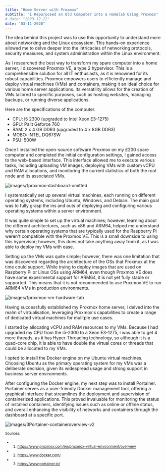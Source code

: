 ```yaml
---
title: "Home Server with Proxmox"
subtitle: "I Repurposed an Old Computer into a Homelab Using Proxmox"
# date: "2023-12-22"
date: "03-11-2020"
---
```


The idea behind this project was to use this opportunity to understand more about networking and the Linux ecosystem. This hands-on experience allowed me to delve deeper into the intricacies of networking protocols, security measures, and system administration within the Linux environment.


As I researched the best way to transform my spare computer into a home server, I discovered Proxmox VE, a type 2 hypervisor.
This is a comprehensible solution for all IT enthusiasts, as it is renowned for its robust capabilities. Proxmox empowers users to efficiently manage and deploy virtual machines (VMs) and containers, making it an ideal choice for various home server applications. Its versatility allows for the creation of VMs tailored to specific purposes, such as hosting websites, managing backups, or running diverse applications.


Here are the specifications of the computer:


- CPU: i5 2300 (upgraded to Intel Xeon E3-1275)
- GPU: Palit Geforce 760
- RAM: 2 x 4 GB DDR3 (upgraded to 4 x 8GB DDR3)
- MOBO: INTEL DQ67SW
- PSU: 500W


Once I installed the open-source software Proxmox on my £200 spare computer and completed the initial configuration settings, I gained access to the web-based interface. This interface allowed me to execute various tasks, including uploading VM images, deploying VMs with custom vCPU and RAM allocations, and monitoring the current statistics of both the root node and its associated VMs.


![images/1proxmox-dashboard-omitted](/images/1proxmox-dashboard-omitted.png)



I systematically set up several virtual machines, each running on different operating systems, including Ubuntu, Windows, and Debian. The main goal was to fully grasp the ins and outs of deploying and configuring various operating systems within a server environment.


It was quite simple to set up the virtual machines; however, learning about the different architectures, such as x86 and ARM64, helped me understand why certain operating systems that are typically used for the Raspberry Pi weren't compatible with the Proxmox VE. This is a small downside to using this hypervisor; however, this does not take anything away from it, as I was able to deploy my VMs with ease.


Setting up the VMs was quite simple; however, there was one limitation that was discovered regarding the architecture of the OSs that Proxmox at the time could support. While trying to deploy images that are used on Raspberry Pi or Linux OSs using ARM64, even though Proxmox VE does have some experimental support for ARM64, it is not yet fully stable or supported. This means that it is not recommended to use Proxmox VE to run ARM64 VMs in production environments.



![images/1proxmox-vm-hardware-tab](/images/1proxmox-vm-hardware-tab.png)


Having successfully established my Proxmox home server, I delved into the realm of virtualisation, leveraging Proxmox's capabilities to create a range of dedicated virtual machines for mulitple use cases.


I started by allocating vCPU and RAM resources to my VMs. Because I had upgraded my CPU from the i5-2300 to a Xeon E3-1275, I was able to get 4 more threads, as it has Hyper-Threading technology, so although it is a quad-core chip, it is able to have double the virtual cores or threads that could be allocated to my VMs.


I opted to install the Docker engine on my Ubuntu virtual machines. Choosing Ubuntu as the primary operating system for my VMs was a deliberate decision, given its widespread usage and strong support in business server environments.


After configuring the Docker engine, my next step was to install Portainer. Portainer serves as a user-friendly Docker management tool, offering a graphical interface that streamlines the deployment and supervision of containerized applications. This proved invaluable for monitoring the status of installed containers, identifying issues such as online or offline status, and overall enhancing the visibility of networks and containers through the dashboard at a specific port.

![images/3Portainer-containeroverview-v2](/images/3Portainer-containeroverview-v2.png)

<small>Sources:
- 1. https://www.proxmox.com/en/proxmox-virtual-environment/overview
- 2. https://www.docker.com/
- 3. https://www.portainer.io/



</small>